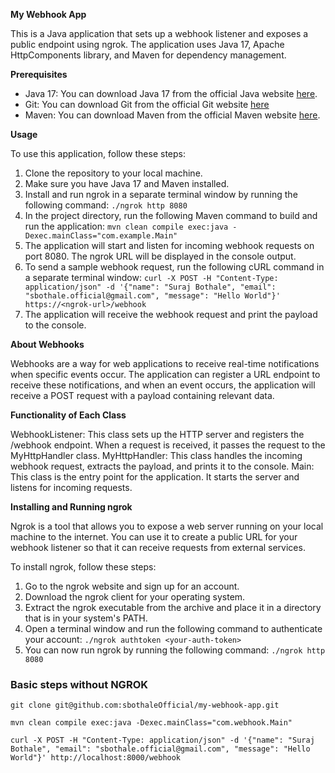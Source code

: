**My Webhook App**

This is a Java application that sets up a webhook listener and exposes a public endpoint using ngrok. The application uses Java 17, Apache HttpComponents library, and Maven for dependency management.

**Prerequisites**

* Java 17: You can download Java 17 from the official Java website [here](https://www.oracle.com/java/technologies/downloads/#jdk17).
* Git: You can download Git from the official Git website [here](https://git-scm.com/downloads)
* Maven: You can download Maven from the official Maven website [here](https://maven.apache.org/download.cgi).


**Usage**

To use this application, follow these steps:

1. Clone the repository to your local machine.
2. Make sure you have Java 17 and Maven installed.
3. Install and run ngrok in a separate terminal window by running the following command:
`./ngrok http 8080`
4. In the project directory, run the following Maven command to build and run the application:
`mvn clean compile exec:java -Dexec.mainClass="com.example.Main"`
5. The application will start and listen for incoming webhook requests on port 8080. The ngrok URL will be displayed in the console output.
6. To send a sample webhook request, run the following cURL command in a separate terminal window:
   `curl -X POST -H "Content-Type: application/json" -d '{"name": "Suraj Bothale", "email": "sbothale.official@gmail.com", "message": "Hello World"}' https://<ngrok-url>/webhook`
7. The application will receive the webhook request and print the payload to the console.

**About Webhooks**

Webhooks are a way for web applications to receive real-time notifications when specific events occur. The application can register a URL endpoint to receive these notifications, and when an event occurs, the application will receive a POST request with a payload containing relevant data.

**Functionality of Each Class**

WebhookListener: This class sets up the HTTP server and registers the /webhook endpoint. When a request is received, it passes the request to the MyHttpHandler class.
MyHttpHandler: This class handles the incoming webhook request, extracts the payload, and prints it to the console.
Main: This class is the entry point for the application. It starts the server and listens for incoming requests.


**Installing and Running ngrok**

Ngrok is a tool that allows you to expose a web server running on your local machine to the internet. You can use it to create a public URL for your webhook listener so that it can receive requests from external services.

To install ngrok, follow these steps:

1. Go to the ngrok website and sign up for an account.
2. Download the ngrok client for your operating system.
3. Extract the ngrok executable from the archive and place it in a directory that is in your system's PATH.
4. Open a terminal window and run the following command to authenticate your account:
   `./ngrok authtoken <your-auth-token>`
5. You can now run ngrok by running the following command:
   `./ngrok http 8080`



### **Basic steps without NGROK** 

`git clone git@github.com:sbothaleOfficial/my-webhook-app.git
`

`mvn clean compile exec:java -Dexec.mainClass="com.webhook.Main"
`

`curl -X POST -H "Content-Type: application/json" -d '{"name": "Suraj Bothale", "email": "sbothale.official@gmail.com", "message": "Hello World"}' http://localhost:8000/webhook
`

